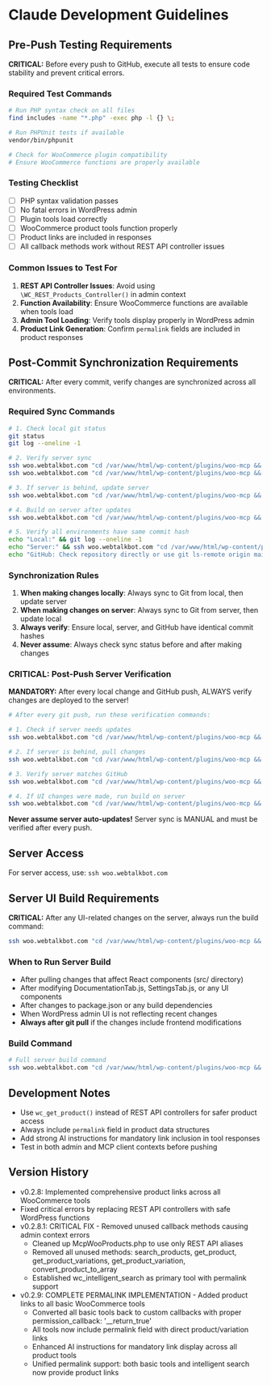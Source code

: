 # Claude Development Guidelines

## Pre-Push Testing Requirements

**CRITICAL:** Before every push to GitHub, execute all tests to ensure code stability and prevent critical errors.

### Required Test Commands

```bash
# Run PHP syntax check on all files
find includes -name "*.php" -exec php -l {} \;

# Run PHPUnit tests if available
vendor/bin/phpunit

# Check for WooCommerce plugin compatibility
# Ensure WooCommerce functions are properly available
```

### Testing Checklist

- [ ] PHP syntax validation passes
- [ ] No fatal errors in WordPress admin
- [ ] Plugin tools load correctly
- [ ] WooCommerce product tools function properly
- [ ] Product links are included in responses
- [ ] All callback methods work without REST API controller issues

### Common Issues to Test For

1. **REST API Controller Issues**: Avoid using `\WC_REST_Products_Controller()` in admin context
2. **Function Availability**: Ensure WooCommerce functions are available when tools load
3. **Admin Tool Loading**: Verify tools display properly in WordPress admin
4. **Product Link Generation**: Confirm `permalink` fields are included in product responses

## Post-Commit Synchronization Requirements

**CRITICAL:** After every commit, verify changes are synchronized across all environments.

### Required Sync Commands

```bash
# 1. Check local git status
git status
git log --oneline -1

# 2. Verify server sync
ssh woo.webtalkbot.com "cd /var/www/html/wp-content/plugins/woo-mcp && git status"
ssh woo.webtalkbot.com "cd /var/www/html/wp-content/plugins/woo-mcp && git log --oneline -1"

# 3. If server is behind, update server
ssh woo.webtalkbot.com "cd /var/www/html/wp-content/plugins/woo-mcp && git pull origin main"

# 4. Build on server after updates
ssh woo.webtalkbot.com "cd /var/www/html/wp-content/plugins/woo-mcp && npm run build"

# 5. Verify all environments have same commit hash
echo "Local:" && git log --oneline -1
echo "Server:" && ssh woo.webtalkbot.com "cd /var/www/html/wp-content/plugins/woo-mcp && git log --oneline -1"
echo "GitHub: Check repository directly or use git ls-remote origin main"
```

### Synchronization Rules

1. **When making changes locally**: Always sync to Git from local, then update server
2. **When making changes on server**: Always sync to Git from server, then update local
3. **Always verify**: Ensure local, server, and GitHub have identical commit hashes
4. **Never assume**: Always check sync status before and after making changes

### CRITICAL: Post-Push Server Verification

**MANDATORY:** After every local change and GitHub push, ALWAYS verify changes are deployed to the server!

```bash
# After every git push, run these verification commands:

# 1. Check if server needs updates
ssh woo.webtalkbot.com "cd /var/www/html/wp-content/plugins/woo-mcp && git status"

# 2. If server is behind, pull changes
ssh woo.webtalkbot.com "cd /var/www/html/wp-content/plugins/woo-mcp && git pull origin main"

# 3. Verify server matches GitHub
ssh woo.webtalkbot.com "cd /var/www/html/wp-content/plugins/woo-mcp && git log --oneline -1"

# 4. If UI changes were made, run build on server
ssh woo.webtalkbot.com "cd /var/www/html/wp-content/plugins/woo-mcp && npm run build"
```

**Never assume server auto-updates!** Server sync is MANUAL and must be verified after every push.

## Server Access

For server access, use: `ssh woo.webtalkbot.com`

## Server UI Build Requirements

**CRITICAL:** After any UI-related changes on the server, always run the build command:

```bash
ssh woo.webtalkbot.com "cd /var/www/html/wp-content/plugins/woo-mcp && npm run build"
```

### When to Run Server Build

- After pulling changes that affect React components (src/ directory)
- After modifying DocumentationTab.js, SettingsTab.js, or any UI components
- After changes to package.json or any build dependencies
- When WordPress admin UI is not reflecting recent changes
- **Always after git pull** if the changes include frontend modifications

### Build Command

```bash
# Full server build command
ssh woo.webtalkbot.com "cd /var/www/html/wp-content/plugins/woo-mcp && npm run build"
```

## Development Notes

- Use `wc_get_product()` instead of REST API controllers for safer product access
- Always include `permalink` field in product data structures
- Add strong AI instructions for mandatory link inclusion in tool responses
- Test in both admin and MCP client contexts before pushing

## Version History

- v0.2.8: Implemented comprehensive product links across all WooCommerce tools
- Fixed critical errors by replacing REST API controllers with safe WordPress functions
- v0.2.8.1: CRITICAL FIX - Removed unused callback methods causing admin context errors
  - Cleaned up McpWooProducts.php to use only REST API aliases
  - Removed all unused methods: search_products, get_product, get_product_variations, get_product_variation, convert_product_to_array
  - Established wc_intelligent_search as primary tool with permalink support
- v0.2.9: COMPLETE PERMALINK IMPLEMENTATION - Added product links to all basic WooCommerce tools
  - Converted all basic tools back to custom callbacks with proper permission_callback: '__return_true'
  - All tools now include permalink field with direct product/variation links
  - Enhanced AI instructions for mandatory link display across all product tools
  - Unified permalink support: both basic tools and intelligent search now provide product links